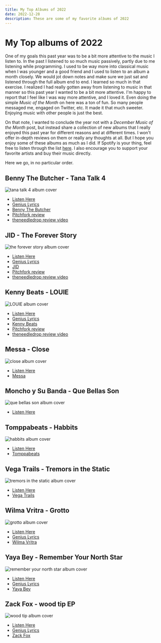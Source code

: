 ```yaml
---
title: My Top Albums of 2022
date: 2022-12-28
description: These are some of my favorite albums of 2022
---
```


# My Top albums of 2022

One of my goals this past year was to be a bit more attentive to the music I
listen to. In the past I listened to so much music passively, partly due to me
listening while programming. I used to be way more into classical music when I
was younger and a good friend and I used to listen to an album a month closely.
We would jot down notes and make sure we just sat and listened through the full
album end to end. I learned so much in that exercise. I realized I had really
gotten away from listening to music in that manner so this past year I wanted to
be a bit more attentive. I'm happy to report that I feel like I was way more
attentive, and I loved it. Even doing the simple _Music of the Month_ on here
was a ton of fun. So many people messaged me, engaged on Twitter, etc. It made
it that much sweeter. Enjoying music with other people is just the best.

On that note, I wanted to conclude the year not with a _December Music of the
Month_ post, but instead share a collection of new albums that I really enjoyed
this past year for different reasons and at different times. I won't offer
in-depth reviews on them or really any thoughts at all. But I hope you enjoy
some of these albums as much as I did. If Spotify is your thing, feel free to
listen through the list
[here](https://open.spotify.com/playlist/2VBs5RVNfNVGwGaFOkwRfd?si=a2ad64fd30844b8d).
I also encourage you to support your favorite artists and buy their music
directly.

Here we go, in no particular order.

## Benny The Butcher - Tana Talk 4

![tana talk 4 album cover](../images/tana-talk-4.png)

- [Listen Here](https://bennythebutcher.ffm.to/tanatalk4)
- [Genius Lyrics](https://genius.com/albums/Benny-the-butcher/Tana-talk-4)
- [Benny The Butcher](https://bennythebutcherstore.com/)
- [Pitchfork review](https://pitchfork.com/reviews/albums/benny-the-butcher-tana-talk-4/)
- [theneedledrop review video](https://www.youtube.com/watch?v=rDE9o0VRWRo)

## JID - The Forever Story

![the forever story album cover](../images/the-forever-story.jpeg)

- [Listen Here](https://jid.lnk.to/TheForeverStory)
- [Genius Lyrics](https://genius.com/albums/Jid/The-forever-story)
- [JID](https://www.jidsv.com/#/)
- [Pitchfork review](https://pitchfork.com/reviews/albums/jid-the-forever-story/)
- [theneedledrop review video](https://www.youtube.com/watch?v=zOm5n0OJLfc)

## Kenny Beats - LOUIE

![LOUIE album cover](../images/louie.jpeg)

- [Listen Here](https://kennybeats.bandcamp.com/album/louie)
- [Genius Lyrics](https://pitchfork.com/reviews/albums/kenny-beats-louie/)
- [Kenny Beats](https://en.wikipedia.org/wiki/Kenny_Beats)
- [Pitchfork review](https://pitchfork.com/reviews/albums/kenny-beats-louie/)
- [theneedledrop review video](https://www.youtube.com/watch?v=6YoUjUGvHUk)

## Messa - Close

![close album cover](../images/close.jpeg)

- [Listen Here](https://messaproject.bandcamp.com/album/close)
- [Messa](https://linktr.ee/messaband)


## Moncho y Su Banda - Que Bellas Son

![que bellas son album cover](../images/que-bellas-son.jpeg)

- [Listen Here](https://monchoysubanda.bandcamp.com/album/que-bellas-son)


## Tomppabeats - Habbits

![habbits album cover](../images/habbits.jpeg)

- [Listen Here](https://tomppabeats.bandcamp.com/album/habits)
- [Tomppabeats](https://www.instagram.com/tomppabeats/?hl=en)

## Vega Trails - Tremors in the Static

![tremors in the static album cover](../images/tremors-in-the-static.jpeg)

- [Listen Here](https://vegatrails.bandcamp.com/album/tremors-in-the-static)
- [Vega Trails](https://vegatrails.com/)

## Wilma Vritra - Grotto

![grotto album cover](../images/grotto.jpeg)

- [Listen Here](https://wilmavritra.bandcamp.com/album/grotto)
- [Genius Lyrics](https://genius.com/albums/Wilma-vritra/Grotto)
- [Wilma Vritra](https://www.wilmavritra.com/)


## Yaya Bey - Remember Your North Star

![remember your north star album cover](../images/remember-your-north-star.jpeg)

- [Listen Here](https://yayabey.bandcamp.com/album/remember-your-north-star)
- [Genius Lyrics](https://genius.com/albums/Yaya-bey/Remember-your-north-star)
- [Yaya Bey](https://yaya-bey.com/)


## Zack Fox - wood tip EP

![wood tip album cover](../images/wood-tip.jpeg)

- [Listen Here](https://soundcloud.com/corduroycondom/sets/wood-tip)
- [Genius Lyrics](https://genius.com/albums/Zack-fox/Wood-tip-ep)
- [Zack Fox](https://docs.google.com/spreadsheets/d/1Wx1Mi0iex-dWrQctVCMzYxIbKb8Y0WFSjfyDB3aAMFc/edit?usp=sharing)
